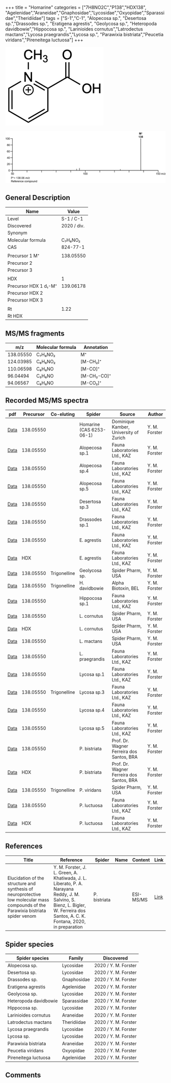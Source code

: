 +++
title = "Homarine"
categories = ["7H8NO2C","P138","HDX138",
"Agelenidae","Araneidae","Gnaphosidae","Lycosidae","Oxyopidae","Sparassidae","Theridiidae"]
tags = ["S-1","C-1",
"Alopecosa sp.",
"Desertosa sp.","Drassodes sp.",
"Eratigena agrestis",
"Geolycosa sp.",
"Heteropoda davidbowie","Hippocosa sp.",
"Larinioides cornutus","Latrodectus mactans","Lycosa praegrandis","Lycosa sp.",
"Parawixia bistriata","Peucetia viridans","Pireneitega luctuosa"]
+++

![](/img/Homarine.png)

![](/img_MSMS/138_Homarine.png)

## General Description

| Name               | Value               |
|--------------------|---------------------|
| Level              | S-1 / C-1           |
| Discovered         | 2020 / div. |
| Synonym            |                     |
| Molecular formula  | C₇H₈NO₂             |
| CAS                | 824-77-1            |
|                    |                     |
| Precursor 1  M⁺    | 138.05550           |
| Precursor 2        |                     |
| Precursor 3        |                     |
|                    |                     |
| HDX                | 1                   |
| Precursor HDX 1 d₁-M⁺ | 139.06178           |
| Precursor HDX 2    |                     |
| Precursor HDX 3    |                     |
|                    |                     |
| Rt                 | 1.22                |
| Rt HDX             |                     |

## MS/MS fragments

| m/z       | Molecular formula | Annotation  |
|-----------|-------------------|-------------|
| 138.05550 | C₇H₈NO₂           | M⁺          |
| 124.03985 | C₆H₆NO₂           | [M-CH₂]⁺    |
| 110.06598 | C₆H₈NO            | [M-CO]⁺     |
| 96.04494  | C₅H₆NO            | [M-CH₂-CO]⁺ |
| 94.06567  | C₆H₈NO            | [M-CO₂]⁺    |

## Recorded MS/MS spectra

| pdf                                | Precursor | Co-eluting | Spider                   | Source                                 | Author        |
|------------------------------------|-----------|------------|--------------------------|----------------------------------------|---------------|
| [Data](/pdf/138_Homarine_1-22.pdf) | 138.05550 |            | Homarine (CAS 6253-06-1) | Dominique Kamber, University of Zurich | Y. M. Forster |
| [Data](/pdf/Alopecosa-sp1/138_Homarine_Al-sp1.pdf) | 138.05550 |           | Alopecosa sp.1 | Fauna Laboratories Ltd., KAZ | Y. M. Forster |
| [Data](/pdf/Alopecosa-sp4/138_Homarine_Al-sp4.pdf) | 138.05550 |           | Alopecosa sp.4 | Fauna Laboratories Ltd., KAZ | Y. M. Forster |
| [Data](/pdf/Alopecosa-sp5/138_Homarine_Al-sp5.pdf) | 138.05550 |           | Alopecosa sp.5 | Fauna Laboratories Ltd., KAZ | Y. M. Forster |
| [Data](/pdf/Desertosa-sp3/138_Homarine_De-sp3.pdf) | 138.05550 |           | Desertosa sp.3 | Fauna Laboratories Ltd., KAZ | Y. M. Forster |
| [Data](/pdf/Drassodes-sp1/138_Homarine_Dr-sp1.pdf) | 138.05550 |           | Drassodes sp.1 | Fauna Laboratories Ltd., KAZ | Y. M. Forster |
| [Data](/pdf/E-agrestis/138_Homarine_Ea.pdf) | 138.05550 |            | E. agrestis | Fauna Laboratories Ltd., KAZ | Y. M. Forster |
| [Data](/pdf/E-agrestis/138_Homarine_Ea_HDX.pdf) | HDX |            | E. agrestis | Fauna Laboratories Ltd., KAZ | Y. M. Forster |
| [Data](/pdf/Geolycosa-sp/138_Homarine_Trigonelline_Ge-sp.pdf) | 138.05550 | Trigonelline          | Geolycosa sp. | Spider Pharm, USA| Y. M. Forster |
| [Data](/pdf/H-davidbowie/138_Homarine_Trigonelline_Hd.pdf) | 138.05550 |  Trigonelline         | H. davidbowie | Alpha Biotoxin, BEL | Y. M. Forster |
| [Data](/pdf/Hippocosa-sp1/138_Homarine_Hi-sp1.pdf) | 138.05550 |           | Hippocosa sp.1 | Fauna Laboratories Ltd., KAZ | Y. M. Forster |
| [Data](/pdf/L-cornutus/138_Homarine_Lc.pdf) | 138.05550 |           | L. cornutus | Spider Pharm, USA | Y. M. Forster |
| [Data](/pdf/L-cornutus/138_Homarine_Lc_HDX.pdf) | HDX |           | L. cornutus | Spider Pharm, USA | Y. M. Forster |
| [Data](/pdf/L-mactans/138_Homarine_Lm.pdf) | 138.05550 |           | L. mactans | Spider Pharm, USA | Y. M. Forster |
| [Data](/pdf/L-praegrandis/138_Homarine_Lp.pdf) | 138.05550 |           | L. praegrandis | Fauna Laboratories Ltd., KAZ | Y. M. Forster |
| [Data](/pdf/Lycosa-sp1/138_Homarine_Ly-sp1.pdf) | 138.05550 |           | Lycosa sp.1 | Fauna Laboratories Ltd., KAZ | Y. M. Forster |
| [Data](/pdf/Lycosa-sp3/138_Homarine_Trigonelline_Ly-sp3.pdf) | 138.05550 | Trigonelline | Lycosa sp.3 | Fauna Laboratories Ltd., KAZ | Y. M. Forster |
| [Data](/pdf/Lycosa-sp4/138_Homarine_Ly-sp4.pdf) | 138.05550 |           | Lycosa sp.4 | Fauna Laboratories Ltd., KAZ | Y. M. Forster |
| [Data](/pdf/Lycosa-sp5/138_Homarine_Ly-sp5.pdf) | 138.05550 |           | Lycosa sp.5 | Fauna Laboratories Ltd., KAZ | Y. M. Forster |
| [Data](/pdf/P-bistriata/138_Homarine_Pb.pdf) | 138.05550 |           | P. bistriata | Prof. Dr. Wagner Ferreira dos Santos, BRA | Y. M. Forster |
| [Data](/pdf/P-bistriata/138_Homarine_Pb_HDX.pdf) | HDX |           | P. bistriata | Prof. Dr. Wagner Ferreira dos Santos, BRA | Y. M. Forster |
| [Data](/pdf/P-viridans/138_Homarine_Trigonelline_Pv.pdf) | 138.05550 | Trigonelline          | P. viridans | Spider Pharm, USA | Y. M. Forster |
| [Data](/pdf/P-luctuosa/138_Homarine_Pl.pdf) | 138.05550 |           | P. luctuosa | Fauna Laboratories Ltd., KAZ | Y. M. Forster |
| [Data](/pdf/P-luctuosa/138_Homarine_Pl_HDX.pdf) | HDX |           | P. luctuosa | Fauna Laboratories Ltd., KAZ | Y. M. Forster |

## References

| Title | Reference | Spider | Name | Content | Link |
|-------|-----------|--------|------|---------|------|
| Elucidation of the structure and synthesis of neuroprotective low molecular mass compounds of the Parawixia bistriata spider venom      | Y. M. Forster, J. L. Green, A. Khatiwada, J. L. Liberato, P. A. Narayana Reddy, J. M. Salvino, S. Bienz, L. Bigler, W. Ferreira dos Santos, A. C. K. Fontana, 2020, in preparation          | P. bistriata       |      | ESI-MS/MS        | [Link](unknown)     |

## Spider species

| Spider species        | Family      | Discovered           |
|-----------------------|-------------|----------------------|
| Alopecosa sp.         | Lycosidae   | 2020 / Y. M. Forster |
| Desertosa sp.         | Lycosidae   | 2020 / Y. M. Forster |
| Drassodes sp. | Gnaphosidae | 2020 / Y. M. Forster |
| Eratigena agrestis    | Agelenidae  | 2020 / Y. M. Forster |
| Geolycosa sp.         | Lycosidae   | 2020 / Y. M. Forster |
| Heteropoda davidbowie | Sparassidae | 2020 / Y. M. Forster |
| Hippocosa sp.         | Lycosidae   | 2020 / Y. M. Forster |
| Larinioides cornutus  | Araneidae   | 2020 / Y. M. Forster |
| Latrodectus mactans   | Theridiidae | 2020 / Y. M. Forster |
| Lycosa praegrandis    | Lycosidae   | 2020 / Y. M. Forster |
| Lycosa sp.            | Lycosidae   | 2020 / Y. M. Forster |
| Parawixia bistriata   | Araneidae   | 2020 / Y. M. Forster |
| Peucetia viridans     | Oxyopidae   | 2020 / Y. M. Forster |
| Pireneitega luctuosa  | Agelenidae  | 2020 / Y. M. Forster |

## Comments
